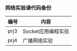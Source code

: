 ### 网络实验课代码备份

| 编号 | 内容               |
| ---- | ------------------ |
| prj3 | Socket应用编程实验 |
| prj4 | 广播网络实验       |

